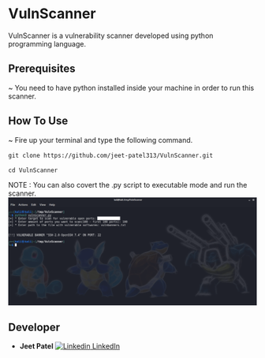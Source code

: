 # VulnScanner
VulnScanner is a vulnerability scanner developed using python programming language.

## Prerequisites
~ You need to have python installed inside your machine in order to run this scanner.

## How To Use
~ Fire up your terminal and type the following command.
```
git clone https://github.com/jeet-patel313/VulnScanner.git
```
```
cd VulnScanner
```
NOTE : You can also covert the .py script to executable mode and run the scanner.
![How to use](https://github.com/jeet-patel313/VulnScanner/blob/master/ss.png)

## Developer
* **Jeet Patel**
[![Linkedin](https://i.stack.imgur.com/gVE0j.png) LinkedIn](https://www.linkedin.com/in/i-am-dope/)
